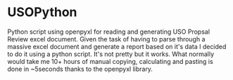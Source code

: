# USOPython
Python script using openpyxl for reading and generating USO Propsal Review excel document. Given the task of having to
parse through a massive excel document and generate a report based on it's data I decided to do it using a python script.
It's not pretty but it works. What normally would take me 10+ hours of manual copying, calculating and pasting is done in
~5seconds thanks to the openpyxl library.
